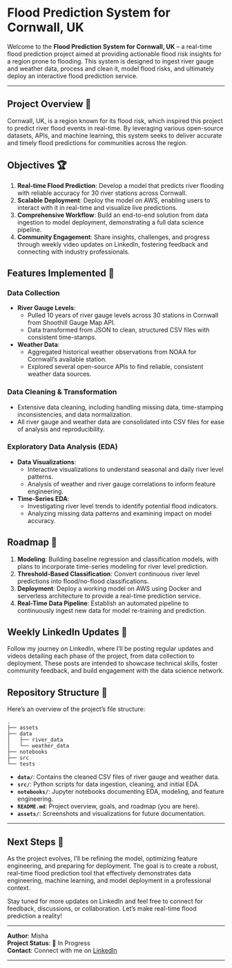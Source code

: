 # Flood Prediction System for Cornwall, UK

Welcome to the **Flood Prediction System for Cornwall, UK** – a real-time flood prediction project aimed at providing actionable flood risk insights for a region prone to flooding. This system is designed to ingest river gauge and weather data, process and clean it, model flood risks, and ultimately deploy an interactive flood prediction service.

---

## Project Overview 🌊

Cornwall, UK, is a region known for its flood risk, which inspired this project to predict river flood events in real-time. By leveraging various open-source datasets, APIs, and machine learning, this system seeks to deliver accurate and timely flood predictions for communities across the region.

## Objectives 🏆

1. **Real-time Flood Prediction**: Develop a model that predicts river flooding with reliable accuracy for 30 river stations across Cornwall.
2. **Scalable Deployment**: Deploy the model on AWS, enabling users to interact with it in real-time and visualize live predictions.
3. **Comprehensive Workflow**: Build an end-to-end solution from data ingestion to model deployment, demonstrating a full data science pipeline.
4. **Community Engagement**: Share insights, challenges, and progress through weekly video updates on LinkedIn, fostering feedback and connecting with industry professionals.

## Features Implemented 🔧

### Data Collection

- **River Gauge Levels**: 
  - Pulled 10 years of river gauge levels across 30 stations in Cornwall from Shoothill Gauge Map API.
  - Data transformed from JSON to clean, structured CSV files with consistent time-stamps.
- **Weather Data**:
  - Aggregated historical weather observations from NOAA for Cornwall’s available station.
  - Explored several open-source APIs to find reliable, consistent weather data sources.

### Data Cleaning & Transformation

- Extensive data cleaning, including handling missing data, time-stamping inconsistencies, and data normalization.
- All river gauge and weather data are consolidated into CSV files for ease of analysis and reproducibility.

### Exploratory Data Analysis (EDA)

- **Data Visualizations**:
  - Interactive visualizations to understand seasonal and daily river level patterns.
  - Analysis of weather and river gauge correlations to inform feature engineering.
- **Time-Series EDA**:
  - Investigating river level trends to identify potential flood indicators.
  - Analyzing missing data patterns and examining impact on model accuracy.

## Roadmap 🚀

1. **Modeling**: Building baseline regression and classification models, with plans to incorporate time-series modeling for river level prediction.
2. **Threshold-Based Classification**: Convert continuous river level predictions into flood/no-flood classifications.
3. **Deployment**: Deploy a working model on AWS using Docker and serverless architecture to provide a real-time prediction service.
4. **Real-Time Data Pipeline**: Establish an automated pipeline to continuously ingest new data for model re-training and prediction.

## Weekly LinkedIn Updates 📅

Follow my journey on LinkedIn, where I’ll be posting regular updates and videos detailing each phase of the project, from data collection to deployment. These posts are intended to showcase technical skills, foster community feedback, and build engagement with the data science network.

## Repository Structure 📁

Here’s an overview of the project’s file structure:
```
.
├── assets
├── data
│   ├── river_data
│   └── weather_data
├── notebooks
├── src
└── tests

```
- **`data/`**: Contains the cleaned CSV files of river gauge and weather data.
- **`src/`**: Python scripts for data ingestion, cleaning, and initial EDA.
- **`notebooks/`**: Jupyter notebooks documenting EDA, modeling, and feature engineering.
- **`README.md`**: Project overview, goals, and roadmap (you are here).
- **`assets/`**: Screenshots and visualizations for future documentation.

---

## Next Steps 🎯

As the project evolves, I’ll be refining the model, optimizing feature engineering, and preparing for deployment. The goal is to create a robust, real-time flood prediction tool that effectively demonstrates data engineering, machine learning, and model deployment in a professional context.

Stay tuned for more updates on LinkedIn and feel free to connect for feedback, discussions, or collaboration. Let’s make real-time flood prediction a reality!

---

**Author**: Misha  
**Project Status**: 🚧 In Progress  
**Contact**: Connect with me on [LinkedIn](https://www.linkedin.com/in/misha-freidin/)  

---


